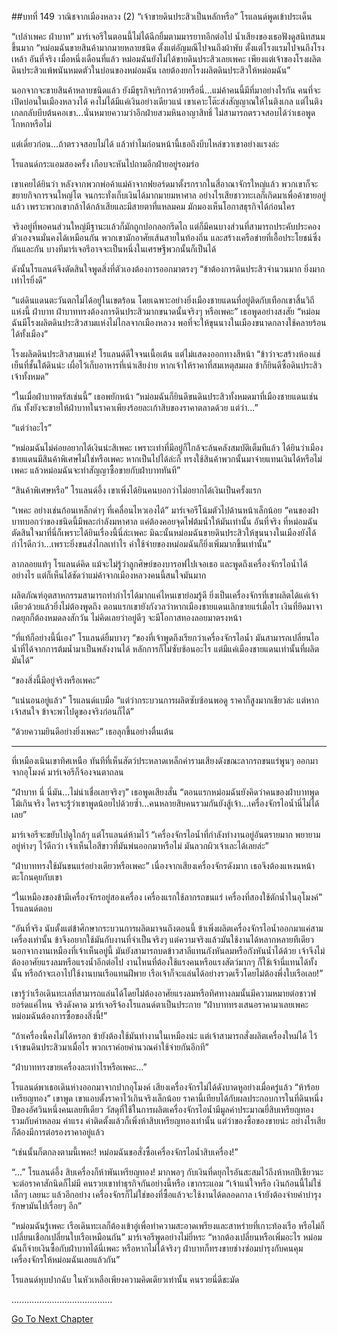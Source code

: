 ##บทที่ 149 วาณิชจากเมืองหลวง (2)
“เจ้าขายดินประสิวเป็นหลักหรือ” โรแลนด์พูดเข้าประเด็น


“เปล่าเพคะ ฝ่าบาท” มาร์เจอรีในตอนนี้ไม่ได้ฉีกยิ้มตามมารยาทอีกต่อไป น้ำเสียงของเธอฟังดูสนิทสนมขึ้นมาก “หม่อมฉันขายสินค้ามากมายหลายชนิด ตั้งแต่อัญมณีไปจนถึงผ้าพับ ตั้งแต่โรงแรมไปจนถึงโรงเหล้า อันที่จริง เมื่อหนึ่งเดือนที่แล้ว หม่อมฉันยังไม่ได้ขายดินประสิวเลยเพคะ เพียงแต่เจ้าของโรงผลิตดินประสิวแพ้พนันหมดตัวในบ่อนของหม่อมฉัน เลยต้องยกโรงผลิตดินประสิวให้หม่อมฉัน”


นอกจากจะขายสินค้าหลายชนิดแล้ว ยังมีธุรกิจบริการด้วยหรือนี่...แม่ค้าคนนี้มีที่มาอย่างไรกัน คนที่จะเปิดบ่อนในเมืองหลวงได้ คงไม่ได้มีแค่เงินอย่างเดียวแน่ เขาเคาะโต๊ะส่งสัญญาณให้ไนติงเกล แต่ไนติงเกลกลับบีบต้นคอเขา...นั่นหมายความว่าอีกฝ่ายสวมหินอาญาสิทธิ์ ไม่สามารถตรวจสอบได้ว่าเธอพูดโกหกหรือไม่


แต่เดี๋ยวก่อน...ถ้าตรวจสอบไม่ได้ แล้วทำไมก่อนหน้านี้เธอถึงบีบไหล่ขวาเขาอย่างแรงล่ะ


โรแลนด์กระแอมสองครั้ง เกือบจะหันไปถามอีกฝ่ายอยู่รอมร่อ


เขาเคยได้ยินว่า หลังจากพวกพ่อค้าแม่ค้าจากฟยอร์ดมาตั้งรกรากในสี่อาณาจักรใหญ่แล้ว พวกเขาก็จะขยายกิจการจนใหญ่โต จนกระทั่งเก็บเงินได้มากมายมหาศาล อย่างไรเสียชาวทะเลก็เกิดมาเพื่อค้าขายอยู่แล้ว เพราะพวกเขากล้าได้กล้าเสียและมีสายตาที่แหลมคม มักมองเห็นโอกาสธุรกิจได้ก่อนใคร


จริงอยู่ที่พอคนส่วนใหญ่มีฐานะแล้วก็มักถูกปอกลอกรีดไถ แต่ก็มีคนบางส่วนที่สามารถประคับประคองตัวเองจนมั่นคงได้เหมือนกัน พวกเขามักอาศัยเส้นสายในท้องถิ่น และสร้างเครือข่ายที่เอื้อประโยชน์ซึ่งกันและกัน บางทีมาร์เจอรีอาจจะเป็นหนึ่งในเศรษฐีพวกนั้นก็เป็นได้


ดังนั้นโรแลนด์จึงตัดสินใจพูดสิ่งที่ตัวเองต้องการออกมาตรงๆ “ข้าต้องการดินประสิวจำนวนมาก ยิ่งมากเท่าไรยิ่งดี”


“แต่ดินแดนตะวันตกไม่ได้อยู่ในเขตร้อน โดยเฉพาะอย่างยิ่งเมืองชายแดนที่อยู่ติดกับเทือกเขาสิ้นวิถีแห่งนี้ ฝ่าบาท ฝ่าบาททรงต้องการดินประสิวมากขนาดนั้นจริงๆ หรือเพคะ” เธอพูดอย่างสงสัย “หม่อมฉันมีโรงผลิตดินประสิวสามแห่งไม่ไกลจากเมืองหลวง พอที่จะให้ขุนนางในเมืองขนาดกลางใช้คลายร้อนได้ทั้งเมือง”


โรงผลิตดินประสิวสามแห่ง! โรแลนด์ดีใจจนเนื้อเต้น แต่ไม่แสดงออกทางสีหน้า “ข้าว่าจะสร้างห้องแช่เย็นที่ชั้นใต้ดินน่ะ เผื่อไว้เก็บอาหารที่เน่าเสียง่าย หากเจ้าให้ราคาที่สมเหตุสมผล ข้าก็ยินดีซื้อดินประสิวเจ้าทั้งหมด”


“ในเมื่อฝ่าบาทตรัสเช่นนี้” เธอพยักหน้า “หม่อมฉันก็ยินดีขนดินประสิวทั้งหมดมาที่เมืองชายแดนเช่นกัน ทั้งยังจะขายให้ฝ่าบาทในราคาเพียงร้อยละเก้าสิบของราคาตลาดด้วย แต่ว่า...”


“แต่ว่าอะไร”


“หม่อมฉันไม่ค่อยอยากได้เงินน่ะสิเพคะ เพราะเท่าที่มีอยู่ก็ใกล้จะล้นคลังสมบัติเต็มทีแล้ว ได้ยินว่าเมืองชายแดนมีสินค้าพิเศษไม่ใช่หรือเพคะ หากเป็นไปได้ล่ะก็ ทรงใช้สินค้าพวกนั้นมาจ่ายแทนเงินได้หรือไม่เพคะ แล้วหม่อมฉันจะทำสัญญาซื้อขายกับฝ่าบาททันที”


“สินค้าพิเศษหรือ” โรแลนด์อึ้ง เขาเพิ่งได้ยินคนบอกว่าไม่อยากได้เงินเป็นครั้งแรก


“เพคะ อย่างเช่นก้อนเหล็กดำๆ ที่เคลื่อนไหวเองได้” มาร์เจอรีโน้มตัวไปด้านหน้าเล็กน้อย “คนของฝ่าบาทบอกว่าของชนิดนี้มีพละกำลังมหาศาล แค่ต้องคอยจุดไฟต้มน้ำให้มันเท่านั้น อันที่จริง ที่หม่อมฉันตัดสินใจมาที่นี่ก็เพราะได้ยินเรื่องนี้นี่ล่ะเพคะ มิฉะนั้นหม่อมฉันขายดินประสิวให้ขุนนางในเมืองยังได้กำไรดีกว่า...เพราะยิ่งขนส่งไกลเท่าไร ค่าใช้จ่ายของหม่อมฉันก็ยิ่งเพิ่มมากขึ้นเท่านั้น”


ลาภลอยแท้ๆ โรแลนด์คิด แม้จะไม่รู้ว่าลูกศิษย์ของบารอฟไปเจอเธอ และพูดถึงเครื่องจักรไอน้ำได้อย่างไร แต่ก็เห็นได้ชัดว่าแม่ค้าจากเมืองหลวงคนนี้สนใจมันมาก


ผลิตภัณฑ์อุตสาหกรรมสามารถทำกำไรได้มากแค่ไหนเขาย่อมรู้ดี ยิ่งเป็นเครื่องจักรที่เขาผลิตได้แค่เจ้าเดียวด้วยแล้วยิ่งไม่ต้องพูดถึง ตอนแรกเขายังกังวลว่าหากเมืองชายแดนเลิกขายแร่เมื่อไร เงินที่ยึดมาจากดยุกก็ต้องหมดลงสักวัน ไม่คิดเลยว่าอยู่ดีๆ จะมีโอกาสทองลอยมาตรงหน้า


“ที่แท้ก็อย่างนี้นี่เอง” โรแลนด์ยิ้มบางๆ “ของที่เจ้าพูดถึงเรียกว่าเครื่องจักรไอน้ำ มันสามารถเปลี่ยนไอน้ำที่ได้จากการต้มน้ำมาเป็นพลังงานได้ หลักการก็ไม่ซับซ้อนอะไร แต่มีแค่เมืองชายแดนเท่านั้นที่ผลิตมันได้”


“ของสิ่งนี้มีอยู่จริงหรือเพคะ”


“แน่นอนอยู่แล้ว” โรแลนด์แบมือ “แต่ว่ากระบวนการผลิตซับซ้อนพอดู ราคาก็สูงมากเชียวล่ะ แต่หากเจ้าสนใจ ข้าจะพาไปดูของจริงก่อนก็ได้”


“ด้วยความยินดีอย่างยิ่งเพคะ” เธอลุกขึ้นอย่างตื่นเต้น


********************


ที่เหมืองเนินเขาทิศเหนือ ทันทีที่เห็นสัตว์ประหลาดเหล็กคำรามเสียงดังขณะลากรถขนแร่พูนๆ ออกมาจากอุโมงค์ มาร์เจอรีก็จ้องจนตาถลน


“ฝ่าบาท นี่ นี่มัน...ไม่น่าเชื่อเลยจริงๆ” เธอพูดเสียงสั่น “ตอนแรกหม่อมฉันยังคิดว่าคนของฝ่าบาทพูดโม้เกินจริง ใครจะรู้ว่าเขาพูดน้อยไปด้วยซ้ำ...คนหลายสิบคนรวมกันยังสู้เจ้า...เครื่องจักรไอน้ำนี่ไม่ได้เลย”


มาร์เจอรีจะขยับไปดูใกล้ๆ แต่โรแลนด์ห้ามไว้ “เครื่องจักรไอน้ำที่กำลังทำงานอยู่อันตรายมาก พยายามอยู่ห่างๆ ไว้ดีกว่า เจ้าเห็นไอสีขาวที่มันพ่นออกมาหรือไม่ มันลวกผิวเจ้าเละได้เลยล่ะ”


“ฝ่าบาททรงใช้มันขนแร่อย่างเดียวหรือเพคะ” เนื่องจากเสียงเครื่องจักรดังมาก เธอจึงต้องแหงนหน้าตะโกนคุยกับเขา


“ในเหมืองของข้ามีเครื่องจักรอยู่สองเครื่อง เครื่องแรกใช้ลากรถขนแร่ เครื่องที่สองใช้ตักน้ำในอุโมงค์” โรแลนด์ตอบ


“อันที่จริง นับตั้งแต่ข้าศึกษากระบวนการผลิตมาจนถึงตอนนี้ ข้าเพิ่งผลิตเครื่องจักรไอน้ำออกมาแค่สามเครื่องเท่านั้น ข้าจึงอยากใช้มันกับงานที่จำเป็นจริงๆ แต่ความจริงแล้วมันใช้งานได้หลากหลายทีเดียว นอกจากงานเหมืองที่เจ้าเห็นอยู่นี้ มันยังสามารถบดข้าวสาลีแทนกังหันลมหรือกังหันน้ำได้ด้วย เจ้าจึงไม่ต้องอาศัยแรงลมหรือแรงน้ำอีกต่อไป งานไหนที่ต้องใช้แรงคนหรือแรงสัตว์มากๆ ก็ใช้เจ้านี่แทนได้ทั้งนั้น หรือถ้าจะเอาไปใช้งานบนเรือแทนฝีพาย เรือเจ้าก็จะแล่นได้อย่างรวดเร็วโดยไม่ต้องพึ่งใบเรือเลย!”


เขารู้ว่าเรือเดินทะเลที่สามารถแล่นได้โดยไม่ต้องอาศัยแรงลมหรือทิศทางลมนั้นมีความหมายต่อชาวฟยอร์ดแค่ไหน จริงดังคาด มาร์เจอรีจ้องโรแลนด์ตาเป็นประกาย “ฝ่าบาททรงเสนอราคามาเลยเพคะ หม่อมฉันต้องการซื้อของสิ่งนี้!”


“ถ้าเครื่องนี้คงไม่ได้หรอก ข้ายังต้องใช้มันทำงานในเหมืองน่ะ แต่เจ้าสามารถสั่งผลิตเครื่องใหม่ได้ ไว้เจ้าขนดินประสิวมาเมื่อไร พวกเราค่อยคำนวณค่าใช้จ่ายกันอีกที”


“ฝ่าบาททรงขายเครื่องละเท่าไรหรือเพคะ...”


โรแลนด์พาเธอเดินห่างออกมาจากปากอุโมงค์ เสียงเครื่องจักรไม่ได้ดังบาดหูอย่างเมื่อครู่แล้ว “ห้าร้อยเหรียญทอง” เขาพูด
เขาแอบตั้งราคาไว้เกินจริงเล็กน้อย ราคานี้เทียบได้กับผลประกอบการในที่ดินหนึ่งปีของอัศวินหนึ่งคนเลยทีเดียว วัสดุที่ใช้ในการผลิตเครื่องจักรไอน้ำมีมูลค่าประมาณยี่สิบเหรียญทอง รวมกับค่าหลอม ค่าแรง ค่าติดตั้งแล้วก็เพิ่งห้าสิบเหรียญทองเท่านั้น แต่ว่าของซื้อของขายน่ะ อย่างไรเสียก็ต้องมีการต่อรองราคาอยู่แล้ว


“เช่นนั้นก็ตกลงตามนี้เพคะ! หม่อมฉันขอสั่งซื้อเครื่องจักรไอน้ำสิบเครื่อง!”


“...” โรแลนด์อึ้ง สิบเครื่องก็ห้าพันเหรียญทอง! มากพอๆ กับเงินที่ดยุกไรอันสะสมไว้ถึงห้าหกปีเชียวนะ จะต่อราคาสักนิดก็ไม่มี คนรวยเขาทำธุรกิจกันอย่างนี้หรือ เขากระแอม “เจ้าแน่ใจหรือ เงินก้อนนี้ไม่ใช่เล็กๆ เลยนะ แล้วอีกอย่าง เครื่องจักรก็ไม่ใช่ของที่ซื้อแล้วจะใช้งานได้ตลอดกาล เจ้ายังต้องจ่ายค่าบำรุงรักษามันไปเรื่อยๆ อีก”


“หม่อมฉันรู้เพคะ เรือเดินทะเลก็ต้องเข้าอู่เพื่อทำความสะอาดเพรียงและสาหร่ายที่เกาะท้องเรือ หรือไม่ก็เปลี่ยนเชือกเปลี่ยนใบเรือเหมือนกัน” มาร์เจอรีพูดอย่างไม่ยี่หระ “หากต้องเปลี่ยนหรือเพิ่มอะไร หม่อมฉันก็จ่ายเงินซื้อกับฝ่าบาทได้นี่เพคะ หรือหากไม่ได้จริงๆ ฝ่าบาทก็ทรงขายช่างซ่อมบำรุงกับคนคุมเครื่องจักรให้หม่อมฉันเลยแล้วกัน”


โรแลนด์หุบปากฉับ ในหัวเหลือเพียงความคิดเดียวเท่านั้น คนรวยนี่ดีชะมัด


........................................


[Go To Next Chapter]( ./62.md)